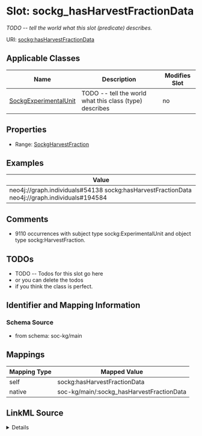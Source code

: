 

# Slot: sockg_hasHarvestFractionData


_TODO -- tell the world what this slot (predicate) describes._





URI: [sockg:hasHarvestFractionData](http://www.semanticweb.org/sockg/ontologies/2024/0/soil-carbon-ontology/hasHarvestFractionData)



<!-- no inheritance hierarchy -->





## Applicable Classes

| Name | Description | Modifies Slot |
| --- | --- | --- |
| [SockgExperimentalUnit](../classes/SockgExperimentalUnit.md) | TODO -- tell the world what this class (type) describes |  no  |







## Properties

* Range: [SockgHarvestFraction](../classes/SockgHarvestFraction.md)






## Examples

| Value |
| --- |
| neo4j://graph.individuals#54138 sockg:hasHarvestFractionData neo4j://graph.individuals#194584 |

## Comments

* 9110 occurrences with subject type sockg:ExperimentalUnit and object type sockg:HarvestFraction.

## TODOs

* TODO -- Todos for this slot go here
* or you can delete the todos
* if you think the class is perfect.

## Identifier and Mapping Information







### Schema Source


* from schema: soc-kg/main




## Mappings

| Mapping Type | Mapped Value |
| ---  | ---  |
| self | sockg:hasHarvestFractionData |
| native | soc-kg/main/:sockg_hasHarvestFractionData |




## LinkML Source

<details>
```yaml
name: sockg_hasHarvestFractionData
description: TODO -- tell the world what this slot (predicate) describes.
todos:
- TODO -- Todos for this slot go here
- or you can delete the todos
- if you think the class is perfect.
comments:
- 9110 occurrences with subject type sockg:ExperimentalUnit and object type sockg:HarvestFraction.
examples:
- value: neo4j://graph.individuals#54138 sockg:hasHarvestFractionData neo4j://graph.individuals#194584
from_schema: soc-kg/main
rank: 1000
slot_uri: sockg:hasHarvestFractionData
alias: sockg_hasHarvestFractionData
domain_of:
- sockg_ExperimentalUnit
range: sockg_HarvestFraction

```
</details>